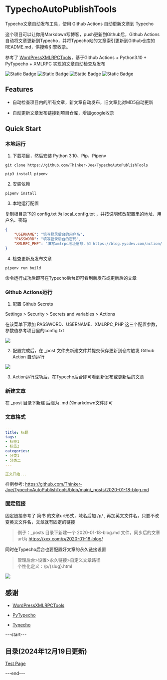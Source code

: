 
# TypechoAutoPublishTools

Typecho文章自动发布工具，使用 Github Actions 自动更新文章到 Typecho

这个项目可以让你用Markdown写博客，push更新到Github后，Github Actions自动将文章更新到Typecho，并将Typecho站的文章索引更新到Github仓库的README.md，供搜索引擎收录。

参考了 [WordPressXMLRPCTools](https://github.com/zhaoolee/WordPressXMLRPCTools/)，基于Github Actions + Python3.10 + PyTypecho + XMLRPC 实现的文章自动检查及发布

![Static Badge](https://img.shields.io/badge/Python-3.10-blue)
![Static Badge](https://img.shields.io/badge/PyTypecho-2.1.0-blue)
![Static Badge](https://img.shields.io/badge/Typecho-1.2.1-blue)
![Static Badge](https://img.shields.io/badge/XMLRPC-green)

## Features

- 自动检查项目内的所有文章，新文章自动发布，旧文章比对MD5自动更新

- 自动更新文章发布链接到项目仓库，增加google收录

## Quick Start

### 本地运行

1. 下载项目，然后安装 Python 3.10、Pip、Pipenv  

```shell
git clone https://github.com/Thinker-Joe/TypechoAutoPublishTools

pip3 install pipenv
```

2. 安装依赖  

```shell
pipenv install
```

3. 本地运行配置  

复制根目录下的 config.txt 为 local_config.txt ，并按说明修改配置里的地址、用户名、密码

```json
{
    "USERNAME": "填写登录后台的用户名",
    "PASSWORD": "填写登录后台的密码",
    "XMLRPC_PHP": "填写xmlrpc地址信息，如 https://blog.yycdev.com/action/xmlrpc"
}
```

4. 检查更新及发布文章

```shell
pipenv run build
```

命令运行成功后即可在Typecho后台即可看到新发布或更新后的文章

### Github Actions运行

1. 配置 Github Secrets

Settings > Security > Secrets and variables > Actions

在该菜单下添加 PASSWORD、USERNAME、XMLRPC_PHP 这三个配置参数，参数值参考项目里的config.txt

![](https://img.yycdev.com/202403041737177.png)

2. 配置完成后，在 _post 文件夹新建文件并提交保存更新到仓库触发 Github Action 自动运行

![](https://img.yycdev.com/202403041742805.png)

3. Action运行成功后，在Typecho后台即可看到新发布或更新后的文章

### 新建文章

在 _post 目录下新建 后缀为 .md 的markdown文件即可

### 文章格式

```yaml
---
title: 标题
tags: 
- 标签1
- 标签2
categories:
- 分类1
- 分类二
---

正文开始...
```

样例参考: https://github.com/Thinker-Joe/TypechoAutoPublishTools/blob/main/_posts/2020-01-18-blog.md

### 固定链接

固定链接参考了 简书 的文章url形式，域名后加 /p/ , 再加英文文件名，只要不改变英文文件名，文章就有固定的链接

> 例子：_posts 目录下新建一个 2020-01-18-blog.md 文件，同步后的文章url为 https://xxx.com/p/2020-01-18-blog/

同时在Typecho后台也要配置好文章的永久链接设置
> 管理后台>设置>永久链接>自定义文章路径  
> 个性化定义：/p/{slug}.html

![](https://img.yycdev.com/202403041751952.png)

## 感谢

- [WordPressXMLRPCTools](https://github.com/zhaoolee/WordPressXMLRPCTools/)

- [PyTypecho](https://github.com/veoco/PyTypecho)

- [Typecho](https://typecho.org/)

---start---
## 目录(2024年12月19日更新)
[Test Page](https://ilovese.xyz/index.php/p/test/)

---end---